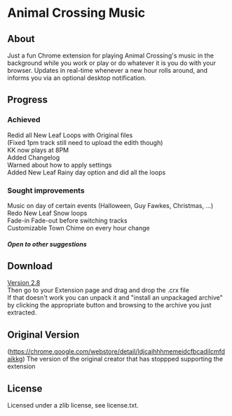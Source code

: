# Animal Crossing Music

## About
Just a fun Chrome extension for playing Animal Crossing's music in the background while you work or play or do whatever it is you do with your browser. Updates in real-time whenever a new hour rolls around, and informs you via an optional desktop notification.

## Progress

### Achieved
Redid all New Leaf Loops with Original files  
(Fixed 1pm track still need to upload the edith though)  
KK now plays at 8PM  
Added Changelog  
Warned about how to apply settings  
Added New Leaf Rainy day option and did all the loops  

### Sought improvements
Music on day of certain events (Halloween, Guy Fawkes, Christmas, ...)  
Redo New Leaf Snow loops  
Fade-in Fade-out before switching tracks  
Customizable Town Chime on every hour change
  
##### Open to other suggestions

## Download
<a href="https://mega.nz/#!FVJyVToJ!WAnvws-V6Wlmf_FHKgmtGtL9pxn_8-bp5WKIIsK-QTk">Version 2.8</a>  
Then go to your Extension page and drag and drop the .crx file  
If that doesn't work you can unpack it and "install an unpackaged archive" by clicking the appropriate button and browsing to the archive you just extracted.


## Original Version
(https://chrome.google.com/webstore/detail/ldjcaihhhmemeidcfbcadilcmfdaikkg)
The version of the original creator that has stoppped supporting the extension

## License
Licensed under a zlib license, see license.txt.
